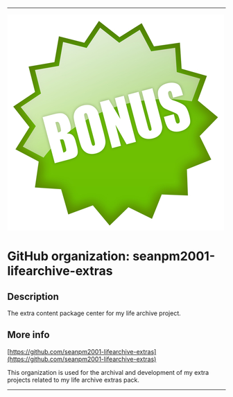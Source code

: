
***

![BonusSticker.jpeg failed to load. The file may be missing or corrupt. Check the file path for errors first.](/AdditionalInfo/1/seanpm2001-lifearchive-extras/BonusSticker.jpeg)

# GitHub organization: seanpm2001-lifearchive-extras

## Description

The extra content package center for my life archive project.

## More info

[https://github.com/seanpm2001-lifearchive-extras](https://github.com/seanpm2001-lifearchive-extras)

This organization is used for the archival and development of my extra projects related to my life archive extras pack.

***
